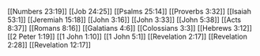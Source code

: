 [[Numbers 23:19]]
[[Job 24:25]]
[[Psalms 25:14]]
[[Proverbs 3:32]]
[[Isaiah 53:1]]
[[Jeremiah 15:18]]
[[John 3:16]]
[[John 3:33]]
[[John 5:38]]
[[Acts 8:37]]
[[Romans 8:16]]
[[Galatians 4:6]]
[[Colossians 3:3]]
[[Hebrews 3:12]]
[[2 Peter 1:19]]
[[1 John 1:10]]
[[1 John 5:1]]
[[Revelation 2:17]]
[[Revelation 2:28]]
[[Revelation 12:17]]
